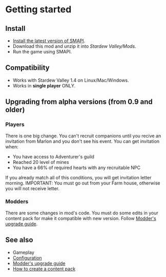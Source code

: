 # Getting started

## Install
- [Install the latest version of SMAPI](https://smapi.io).
- Download this mod and unzip it into *Stardew Valley/Mods*.
- Run the game using SMAPI.

## Compatibility

- Works with Stardew Valley 1.4 on Linux/Mac/Windows.
- Works in **single player** ONLY.

## Upgrading from alpha versions (from 0.9 and older)

### Players

There is one big change. You can't recruit companions until you recive an invitation from Marlon and you don't see his event. You can get invitation when:

- You have access to Adventurer's guild
- Reached 20 level of mines
- You have a 66% of required hearts with any recruitable NPC

If you already match all of this conditions, you will get invitation letter morning. 
IMPORTANT: You must go out from your Farm house, otherwise you will not receive letter.

### Modders

There are some changes in mod's code. You must do some edits in your content pack for make it compatible with new version. Follow [Modder's upgrade guide](../modding/upgrading.md).

## See also

- Gameplay
- [Configuration](guide/configuration.md)
- [Modder's upgrade guide](upgrading.md)
- [How to create a content pack](modding/content-packs.md)
